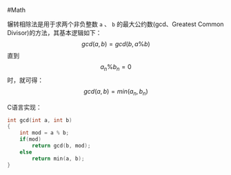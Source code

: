 #Math 

辗转相除法是用于求两个非负整数 `a` 、 `b` 的最大公约数(gcd、Greatest Common Divisor)的方法，其基本逻辑如下：
$$gcd(a, b)=gcd(b, a \% b)$$
直到
$$a_n\%b_n=0$$
时，就可得：
$$gcd(a, b) = min(a_n, b_n)$$

C语言实现：
```C
int gcd(int a, int b)
{
	int mod = a % b;
	if(mod)
		return gcd(b, mod);
	else
		return min(a, b);
}
```



